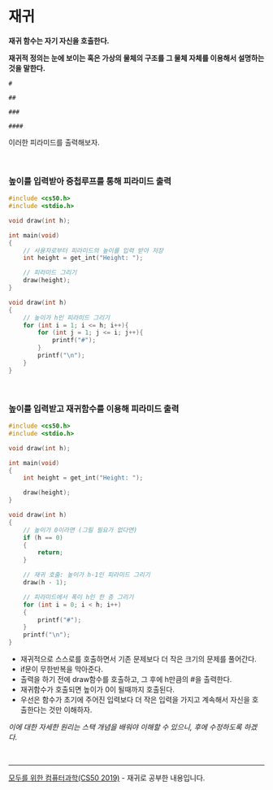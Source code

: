 # 재귀

<b>재귀 함수는 자기 자신을 호출한다.

재귀적 정의는 눈에 보이는 혹은 가상의 물체의 구조를
그 물체 자체를 이용해서 설명하는 것을 말한다.</b>

```
#

##

###

####
```

이러한 피라미드를 출력해보자.

<br>

### 높이를 입력받아 중첩루프를 통해 피라미드 출력

```c
#include <cs50.h>
#include <stdio.h>

void draw(int h);

int main(void)
{
    // 사용자로부터 피라미드의 높이를 입력 받아 저장
    int height = get_int("Height: ");

    // 피라미드 그리기
    draw(height);
}

void draw(int h)
{
    // 높이가 h인 피라미드 그리기
    for (int i = 1; i <= h; i++){
        for (int j = 1; j <= i; j++){
            printf("#");
        }
        printf("\n");
    }
}
```

<br>

### 높이를 입력받고 재귀함수를 이용해 피라미드 출력

```c
#include <cs50.h>
#include <stdio.h>

void draw(int h);

int main(void)
{
    int height = get_int("Height: ");

    draw(height);
}

void draw(int h)
{
    // 높이가 0이라면 (그릴 필요가 없다면)
    if (h == 0)
    {
        return;
    }

    // 재귀 호출: 높이가 h-1인 피라미드 그리기
    draw(h - 1);

    // 피라미드에서 폭이 h인 한 층 그리기
    for (int i = 0; i < h; i++)
    {
        printf("#");
    }
    printf("\n");
}
```

- 재귀적으로 스스로를 호출하면서 기존 문제보다 더 작은 크기의 문제를 풀어간다.
- if문이 무한반복을 막아준다.
- 출력을 하기 전에 draw함수를 호출하고, 그 후에 h만큼의 #을 출력한다.
- 재귀함수가 호출되면 높이가 0이 될때까지 호출된다.
- 우선은 함수가 초기에 주어진 입력보다 더 작은 입력을 가지고 계속해서 자신을 호출한다는 것만 이해하자.

<i>이에 대한 자세한 원리는 스택 개념을 배워야 이해할 수 있으니, 후에 수정하도록 하겠다.</i>

<br>
<hr>
<a href="https://www.boostcourse.org/cs112">모두를 위한 컴퓨터과학(CS50 2019)</a> - 재귀로 공부한 내용입니다.
